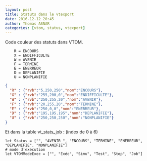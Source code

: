 ```yaml
---
layout: post
title: Statuts dans le vtexport
date: 2016-12-12 20:45
author: Thomas ASNAR
categories: [vtom, status, vtexport]
---
```

Code couleur des statuts dans VTOM.  

        R = ENCOURS
        X = ENDIFFICULTE
        W = AVENIR
        F = TERMINE
        E = ENERREUR
        D = DEPLANIFIE
        U = NONPLANIFIE

```json
{
  "R" : {"rvb":"5,250,250","nom":"ENCOURS"},
  "X" : {"rvb":"255,200,0","nom":"ENDIFFICULTE"},
  "W" : {"rvb":"250,255,20","nom":"AVENIR"},
  "F" : {"rvb":"20,255,20","nom":"TERMINE"},
  "E" : {"rvb":"250,0,0","nom":"ENERREUR"},
  "D" : {"rvb":"195,195,195","nom":"DEPLANIFIE"},
  "U" : {"rvb":"250,250,250","nom":"NONPLANIFIE"}
}
```

Et dans la table vt_stats_job : (index de 0 à 6)

```
let Status = ["", "AVENIR ", "ENCOURS", "TERMINE", "ENERREUR", "DEPLANIFIE", "NONPLANIFIE"]
# mode d'exécution
let VTOMModeExec = ["", "Exéc", "Simu", "Test", "Stop", "Job"]
```
